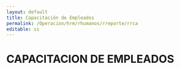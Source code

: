 ```yaml
---
layout: default
title: Capacitación de Empleados
permalink: /Operacion/hrm/rhumanos/rreporte/rrca
editable: si
---
```


# CAPACITACION DE EMPLEADOS  
